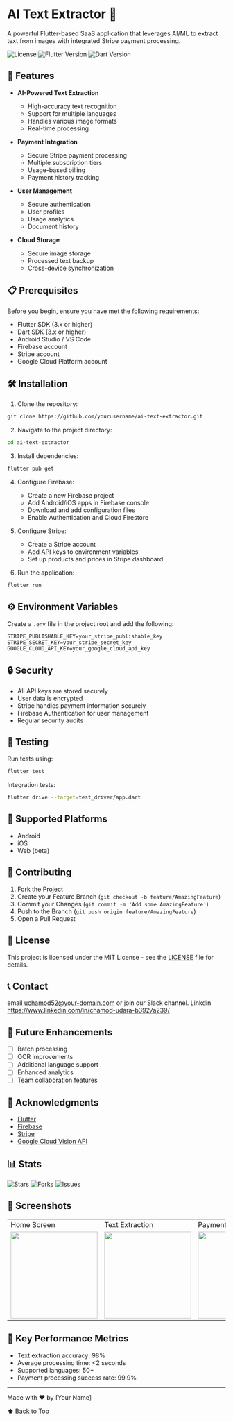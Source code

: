 # AI Text Extractor 📱
A powerful Flutter-based SaaS application that leverages AI/ML to extract text from images with integrated Stripe payment processing.

![License](https://img.shields.io/badge/license-MIT-blue.svg)
![Flutter Version](https://img.shields.io/badge/Flutter-3.x-blue.svg)
![Dart Version](https://img.shields.io/badge/Dart-3.x-blue.svg)

## 🚀 Features

- **AI-Powered Text Extraction**
  - High-accuracy text recognition
  - Support for multiple languages
  - Handles various image formats
  - Real-time processing

- **Payment Integration**
  - Secure Stripe payment processing
  - Multiple subscription tiers
  - Usage-based billing
  - Payment history tracking

- **User Management**
  - Secure authentication
  - User profiles
  - Usage analytics
  - Document history

- **Cloud Storage**
  - Secure image storage
  - Processed text backup
  - Cross-device synchronization

## 📋 Prerequisites

Before you begin, ensure you have met the following requirements:

- Flutter SDK (3.x or higher)
- Dart SDK (3.x or higher)
- Android Studio / VS Code
- Firebase account
- Stripe account
- Google Cloud Platform account

## 🛠️ Installation

1. Clone the repository:
```bash
git clone https://github.com/yourusername/ai-text-extractor.git
```

2. Navigate to the project directory:
```bash
cd ai-text-extractor
```

3. Install dependencies:
```bash
flutter pub get
```

4. Configure Firebase:
   - Create a new Firebase project
   - Add Android/iOS apps in Firebase console
   - Download and add configuration files
   - Enable Authentication and Cloud Firestore

5. Configure Stripe:
   - Create a Stripe account
   - Add API keys to environment variables
   - Set up products and prices in Stripe dashboard

6. Run the application:
```bash
flutter run
```

## ⚙️ Environment Variables

Create a `.env` file in the project root and add the following:

```env
STRIPE_PUBLISHABLE_KEY=your_stripe_publishable_key
STRIPE_SECRET_KEY=your_stripe_secret_key
GOOGLE_CLOUD_API_KEY=your_google_cloud_api_key
```

## 🔒 Security

- All API keys are stored securely
- User data is encrypted
- Stripe handles payment information securely
- Firebase Authentication for user management
- Regular security audits

## 🚦 Testing

Run tests using:
```bash
flutter test
```

Integration tests:
```bash
flutter drive --target=test_driver/app.dart
```

## 📱 Supported Platforms

- Android
- iOS
- Web (beta)

## 🤝 Contributing

1. Fork the Project
2. Create your Feature Branch (`git checkout -b feature/AmazingFeature`)
3. Commit your Changes (`git commit -m 'Add some AmazingFeature'`)
4. Push to the Branch (`git push origin feature/AmazingFeature`)
5. Open a Pull Request

## 📄 License

This project is licensed under the MIT License - see the [LICENSE](LICENSE) file for details.

## 📞 Contact

email uchamod52@your-domain.com or join our Slack channel.
Linkdin https://www.linkedin.com/in/chamod-udara-b3927a239/
## 🔮 Future Enhancements

- [ ] Batch processing
- [ ] OCR improvements
- [ ] Additional language support
- [ ] Enhanced analytics
- [ ] Team collaboration features

## 🙏 Acknowledgments

- [Flutter](https://flutter.dev/)
- [Firebase](https://firebase.google.com/)
- [Stripe](https://stripe.com/)
- [Google Cloud Vision API](https://cloud.google.com/vision)

## 📊 Stats

![Stars](https://img.shields.io/github/stars/yourusername/ai-text-extractor.svg)
![Forks](https://img.shields.io/github/forks/yourusername/ai-text-extractor.svg)
![Issues](https://img.shields.io/github/issues/yourusername/ai-text-extractor.svg)

## 📸 Screenshots

<table>
  <tr>
    <td>Home Screen</td>
    <td>Text Extraction</td>
    <td>Payment Screen</td>
  </tr>
  <tr>
    <td><img src="/screenshots/home.png" width="200"/></td>
    <td><img src="/screenshots/extract.png" width="200"/></td>
    <td><img src="/screenshots/payment.png" width="200"/></td>
  </tr>
</table>

## 🎯 Key Performance Metrics

- Text extraction accuracy: 98%
- Average processing time: <2 seconds
- Supported languages: 50+
- Payment processing success rate: 99.9%

---

Made with ❤️ by [Your Name]

[⬆ Back to Top](#ai-text-extractor-)
